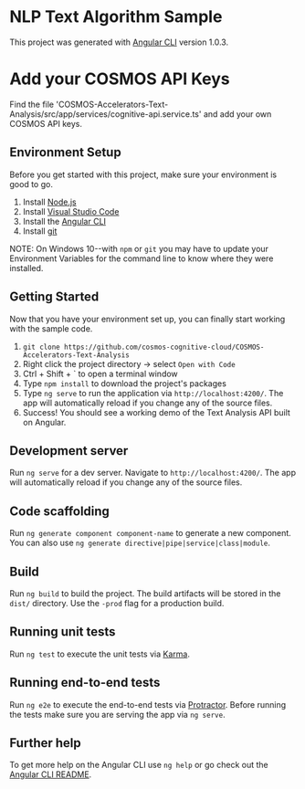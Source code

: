 # NLP Text Algorithm Sample

This project was generated with [Angular CLI](https://github.com/angular/angular-cli) version 1.0.3.

# Add your COSMOS API Keys
Find the file 'COSMOS-Accelerators-Text-Analysis/src/app/services/cognitive-api.service.ts' and add your own COSMOS API keys.

## Environment Setup

Before you get started with this project, make sure your environment is good to go.

1. Install [Node.js](https://nodejs.org/en/download/)
2. Install [Visual Studio Code](https://code.visualstudio.com/download)
3. Install the [Angular CLI](https://cli.angular.io/)
4. Install [git](https://git-scm.com/book/en/v2/Getting-Started-Installing-Git)

NOTE: On Windows 10--with `npm` or `git` you may have to update your Environment Variables for the command line to know where they were installed.

## Getting Started

Now that you have your environment set up, you can finally start working with the sample code.

1. `git clone https://github.com/cosmos-cognitive-cloud/COSMOS-Accelerators-Text-Analysis`
2. Right click the project directory -> select `Open with Code`
3. Ctrl + Shift + ` to open a terminal window
4. Type `npm install` to download the project's packages
5. Type `ng serve` to run the application via `http://localhost:4200/`.  The app will automatically reload if you change any of the source files.
6. Success!  You should see a working demo of the Text Analysis API built on Angular.

## Development server

Run `ng serve` for a dev server. Navigate to `http://localhost:4200/`. The app will automatically reload if you change any of the source files.

## Code scaffolding

Run `ng generate component component-name` to generate a new component. You can also use `ng generate directive|pipe|service|class|module`.

## Build

Run `ng build` to build the project. The build artifacts will be stored in the `dist/` directory. Use the `-prod` flag for a production build.

## Running unit tests

Run `ng test` to execute the unit tests via [Karma](https://karma-runner.github.io).

## Running end-to-end tests

Run `ng e2e` to execute the end-to-end tests via [Protractor](http://www.protractortest.org/).
Before running the tests make sure you are serving the app via `ng serve`.

## Further help

To get more help on the Angular CLI use `ng help` or go check out the [Angular CLI README](https://github.com/angular/angular-cli/blob/master/README.md).
